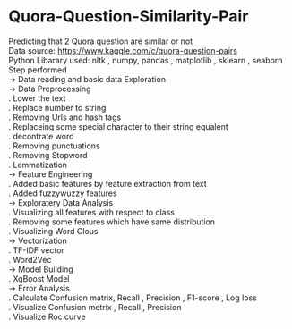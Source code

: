 # Quora-Question-Similarity-Pair
Predicting that 2 Quora question are similar or not <br>
Data source: https://www.kaggle.com/c/quora-question-pairs <br>
Python Libarary used: nltk , numpy, pandas , matplotlib , sklearn , seaborn <br>
Step performed <br>
  -> Data reading and basic data Exploration <br>
  -> Data Preprocessing <br>
      . Lower the text <br>
      . Replace number to string <br>
      . Removing Urls and hash tags <br>
      . Replaceing some special character to their string equalent <br>
      . decontrate word  <br>
      . Removing punctuations <br>
      . Removing Stopword <br>
      . Lemmatization <br>
  -> Feature Engineering <br>
      . Added basic features by feature extraction from text <br>
      . Added fuzzywuzzy features <br>
  -> Exploratery Data Analysis <br>
      . Visualizing all features with respect to class <br>
      . Removing some features which have same distribution <br>
      . Visualizing Word Clous <br>
  -> Vectorization <br>
      . TF-IDF vector <br>
      . Word2Vec  <br>
  -> Model Building <br>
      . XgBoost Model <br>
  -> Error Analysis <br>
      . Calculate Confusion matrix, Recall , Precision , F1-score , Log loss <br>
      . Visualize Confusion metrix , Recall , Precision <br>
      . Visualize Roc curve <br>
 
